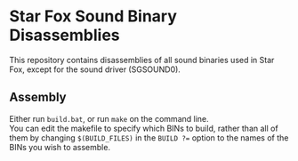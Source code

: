 # Star Fox Sound Binary Disassemblies
This repository contains disassemblies of all sound binaries used in Star Fox, except for the sound driver (SGSOUND0).  

## Assembly
Either run ``build.bat``, or run ``make`` on the command line.  
You can edit the makefile to specify which BINs to build, rather than all of them by changing ``$(BUILD_FILES)`` in the ``BUILD ?=`` option to the names of the BINs you wish to assemble.